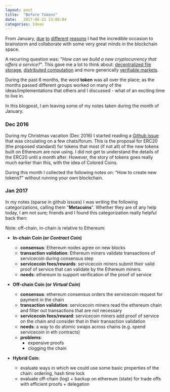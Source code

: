 ```yaml
---
layout: post
title:  "Before Tokens"
date:   2017-06-21 13:06:04
categories: Ideas
---
```


From January, [due](https://filecoin.io) [to](https://internetpolicy.mit.edu/team/nicola-greco-2/) [different](http://dci.mit.edu/people.html) [reasons](http://nicola.io/computation-coin/2017) I had the incredible occasion to brainstorm and collaborate with some very great minds in the blockchain space. 

A recurring question was: "*How can we build a new cryptocurrency that offers a service?*". This gave me a lot to think about: [decentralized file storage](https://filecoin.io), [distributed computation](http://nicola.io/computation-coin/2017) and more generically [verifiable markets](http://nicola.io/verifiable-markets/2017).

During the past 6 months, the word **token** was all over the place; as the months passed different groups worked on many of the ideas/implementations that others and I discussed - what of an exciting time to live in.

In this blogpost, I am leaving some of my notes taken during the month of January.

### Dec 2016

During my Christmas vacation (Dec 2016) I started reading a [Github issue](https://github.com/ethereum/EIPs/issues/20) that was circulating on a few chats/forum. This is the proposal for ERC20 (the proposed standard) for tokens that most (if not all) of the new tokens built on Ethereum are now using. I did not get to understand the details of the ERC20 until a month after. However, the story of tokens goes really much earlier than this, with the idea of Colored Coins.

During this month I collected the following notes on: "How to create new tokens?" without running your own blockchain.

### Jan 2017

In my notes (sparse in github issues) I was writing the following categorizations, calling them "**Metacoins**". Whether they are of any help today, I am not sure; friends and I found this categorization really helpful back then:

 Note: off-chain, in-chain is relative to Ethereum:

- **In-chain Coin (or *Contract Coin*)**
  - **consensus**: Ethereum nodes agree on new blocks
  - **transaction validation**: Ethereum miners validate transactions of servicecoin during consensus step
  - **servicecoin fees/rewards**: servicecoin miners submit their valid proof of service that can validate by the Ethereum miners.
  - **needs**: ethereum to support verification of the proof of service

- **Off-chain Coin (or *Virtual Coin*)**
  - **consensus**: ethereum consensus orders the servicecoin request for payment in the chain
  - **transaction validation**: servicecoin miners read the ethereum chain and filter out transactions that are not necessary
  - **servicecoin fees/reward**: servicecoin miners add proof of service on the chain and consider that in their transaction validation
  - **needs**: a way to do atomic swaps across chains (e.g. spend servicecoin in eth contracts)
  - **problems**:
    - expensive proofs
    - clogging the chain

- **Hybrid Coin**:
  - evaluate ways in which we could use some basic properties of the chain: ordering, hash time lock
  - evaluate off-chain (log) + backup on ethereum (state) for trade offs with efficient proofs + delegation
